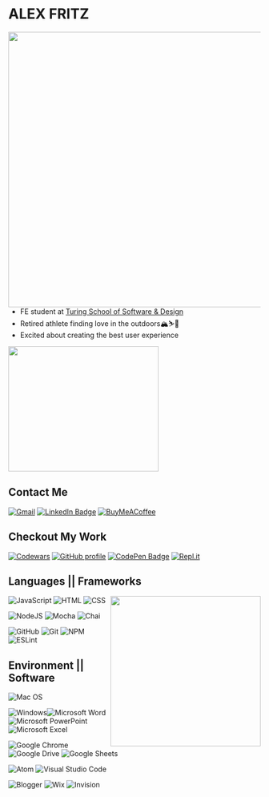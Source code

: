 # ALEX FRITZ

<img align="right" width="550" src="https://user-images.githubusercontent.com/89096040/143664565-23edc780-3538-4916-bd49-70d76d82368e.png">
<ul align="left">
  <li>FE student at <a href="https://turing.edu/" target="_blank">Turing School of Software & Design</a></li>
  <li>Retired athlete finding love in the outdoors🏔⛷🌊</li>
  <li>Excited about creating the best user experience</li>
</ul>
<img height="250" width="300" src="https://github-readme-stats.vercel.app/api?username=alexmfritz&theme=tokyonight">



## Contact Me
[![Gmail](https://img.shields.io/badge/Gmail-D14836?style=for-the-badge&logo=gmail&logoColor=white)](mailto:alexfritzdev@gmail.com)
[![LinkedIn Badge](https://img.shields.io/badge/LinkedIn-0077B5?style=for-the-badge&logo=linkedin&logoColor=white)](https://www.linkedin.com/in/alexmfritz/)
[![BuyMeACoffee](https://img.shields.io/badge/Buy%20Me%20a%20Coffee-ffdd00?style=for-the-badge&logo=buy-me-a-coffee&logoColor=black)](https://account.venmo.com/u/Alex-Fritz)

## Checkout My Work
[![Codewars](https://img.shields.io/badge/Codewars-B1361E?style=for-the-badge&logo=codewars&logoColor=grey)](https://www.codewars.com/users/alexmfritz)
[![GitHub profile](https://img.shields.io/badge/GitHub-100000?style=for-the-badge&logo=github&logoColor=white)](https://github.com/alexmfritz?tab=repositories)
[![CodePen Badge](https://img.shields.io/badge/CodePen-Profile-informational?style=flat&logo=codepen&logoColor=white&color=black)](https://codepen.io/alexmfritz)
[![Repl.it](https://img.shields.io/badge/Repl.it-%230D101E.svg?style=for-the-badge&logo=replit&logoColor=white)](https://replit.com/@alexmfritz)

## Languages || Frameworks
<img align="right" width="300" src="https://github-readme-stats.vercel.app/api/top-langs/?username=alexmfritz&layout=compact&theme=tokyonight">

![JavaScript](https://img.shields.io/badge/JavaScript-F7DF1E?style=for-the-badge&logo=javascript&logoColor=black)
![HTML](https://img.shields.io/badge/HTML5-E34F26?style=for-the-badge&logo=html5&logoColor=white)
![CSS](https://img.shields.io/badge/CSS3-1572B6?style=for-the-badge&logo=css3&logoColor=white)

![NodeJS](https://img.shields.io/badge/node.js-6DA55F?style=for-the-badge&logo=node.js&logoColor=white)
![Mocha](https://img.shields.io/badge/Mocha-8D6748?style=for-the-badge&logo=Mocha&logoColor=white)
![Chai](https://img.shields.io/badge/chai-A30701?style=for-the-badge&logo=chai&logoColor=white)

![GitHub](https://img.shields.io/badge/github-%23121011.svg?style=for-the-badge&logo=github&logoColor=white)
![Git](https://img.shields.io/badge/git-%23F05033.svg?style=for-the-badge&logo=git&logoColor=white)
![NPM](https://img.shields.io/badge/NPM-%23000000.svg?style=for-the-badge&logo=npm&logoColor=white)
![ESLint](https://img.shields.io/badge/ESLint-4B3263?style=for-the-badge&logo=eslint&logoColor=white)

## Environment || Software
![Mac OS](https://img.shields.io/badge/mac%20os-000000?style=for-the-badge&logo=macos&logoColor=F0F0F0)

![Windows](https://img.shields.io/badge/Windows-0078D6?style=for-the-badge&logo=windows&logoColor=white)![Microsoft Word](https://img.shields.io/badge/Microsoft_Word-2B579A?style=for-the-badge&logo=microsoft-word&logoColor=white)![Microsoft PowerPoint](https://img.shields.io/badge/Microsoft_PowerPoint-B7472A?style=for-the-badge&logo=microsoft-powerpoint&logoColor=white)![Microsoft Excel](https://img.shields.io/badge/Microsoft_Excel-217346?style=for-the-badge&logo=microsoft-excel&logoColor=white)

![Google Chrome](https://img.shields.io/badge/Google%20Chrome-4285F4?style=for-the-badge&logo=GoogleChrome&logoColor=white)
![Google Drive](https://img.shields.io/badge/Google%20Drive-4285F4?style=for-the-badge&logo=googledrive&logoColor=white)
![Google Sheets](https://img.shields.io/badge/Google%20Sheets-34A853?style=for-the-badge&logo=google-sheets&logoColor=white)

![Atom](https://img.shields.io/badge/Atom-%2366595C.svg?style=for-the-badge&logo=atom&logoColor=white)
![Visual Studio Code](https://img.shields.io/badge/Visual%20Studio%20Code-0078d7.svg?style=for-the-badge&logo=visual-studio-code&logoColor=white)

![Blogger](https://img.shields.io/badge/Blogger-FF5722?style=for-the-badge&logo=blogger&logoColor=white)
![Wix](https://img.shields.io/badge/wix-000?style=for-the-badge&logo=wix&logoColor=white)
![Invision](https://img.shields.io/badge/invision-FF3366?style=for-the-badge&logo=invision&logoColor=white)
